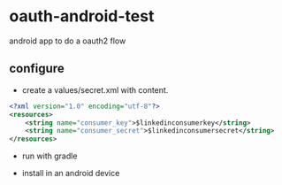 # oauth-android-test
android app to do a oauth2 flow

## configure

- create a values/secret.xml with content.
```xml
<?xml version="1.0" encoding="utf-8"?>
<resources>
    <string name="consumer_key">$linkedinconsumerkey</string>
    <string name="consumer_secret">$linkedinconsumersecret</string>
</resources>
```

- run with gradle

- install in an android device

